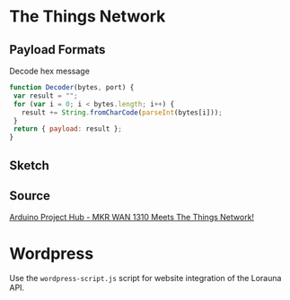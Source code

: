 
# The Things Network

## Payload Formats

Decode hex message

```js
function Decoder(bytes, port) {
 var result = "";
 for (var i = 0; i < bytes.length; i++) {
   result += String.fromCharCode(parseInt(bytes[i]));
 }
 return { payload: result };
}
```

## Sketch

## Source

[Arduino Project Hub - MKR WAN 1310 Meets The Things Network!](https://create.arduino.cc/projecthub/146376/mkr-wan-1310-meets-the-things-network-fff013)

# Wordpress

Use the `wordpress-script.js` script for website integration of the Lorauna API.